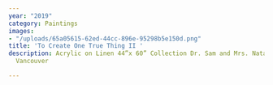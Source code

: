 ```yaml
---
year: "2019"
category: Paintings
images:
- "/uploads/65a05615-62ed-44cc-896e-95298b5e150d.png"
title: 'To Create One True Thing II '
description: Acrylic on Linen 44”x 60” Collection Dr. Sam and Mrs. Natalie Wiseman,
  Vancouver

---
```

